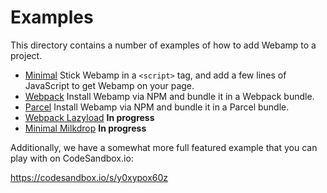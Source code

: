 # Examples

This directory contains a number of examples of how to add Webamp to a project.

- [Minimal](./minimal) Stick Webamp in a `<script>` tag, and add a few lines of JavaScript to get Webamp on your page.
- [Webpack](./webpack) Install Webamp via NPM and bundle it in a Webpack bundle.
- [Parcel](./parcel) Install Webamp via NPM and bundle it in a Parcel bundle.
- [Webpack Lazyload](./webpackLazyLoad) **In progress**
- [Minimal Milkdrop](./minimalMilkdrop) **In progress**

Additionally, we have a somewhat more full featured example that you can play with on CodeSandbox.io:

https://codesandbox.io/s/y0xypox60z
